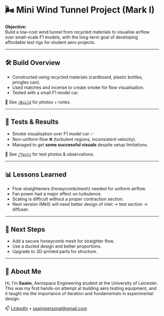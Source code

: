 # 🌬️ Mini Wind Tunnel Project (Mark I)  
**Objective:**  
Build a low-cost wind tunnel from recycled materials to visualise airflow over small-scale F1 models, with the long-term goal of developing affordable test rigs for student aero projects.

---

## 🛠️ Build Overview  
- Constructed using recycled materials (cardboard, plastic bottles, pringles can).  
- Used matches and incense to create smoke for flow visualisation.  
- Tested with a small F1 model car.  

📂 See [`/Build`](./Build) for photos + notes.  

---

## 🔬 Tests & Results  
- Smoke visualisation over F1 model car ✅  
- Non-uniform flow ❌ (turbulent regions, inconsistent velocity).  
- Managed to get **some successful visuals** despite setup limitations.  

📂 See [`/Tests`](./Tests) for test photos & observations.  

---

## 📊 Lessons Learned  
- Flow straighteners (honeycomb/mesh) needed for uniform airflow.  
- Fan power had a major effect on turbulence.  
- Scaling is difficult without a proper contraction section.  
- Next version (MkII) will need better design of inlet → test section → diffuser.  

---

## 🚦 Next Steps   
- Add a secure honeycomb mesh for straighter flow.  
- Use a ducted design and better proportions.
- Upgrade to 3D-printed parts for structure.  

---

## 👤 About Me  
Hi, I’m **Saaim**, Aerospace Engineering student at the University of Leicester.  
This was my first hands-on attempt at building aero testing equipment, and it taught me the importance of iteration and fundamentals in experimental design.  

📫 [LinkedIn](https://www.linkedin.com/in/saaim-tahir-323a58263) • saaimpersonal@gmail.com  
